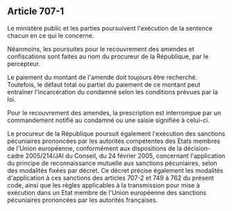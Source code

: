 Article 707-1
----
Le ministère public et les parties poursuivent l'exécution de la sentence chacun
en ce qui le concerne.

Néanmoins, les poursuites pour le recouvrement des amendes et confiscations sont
faites au nom du procureur de la République, par le percepteur.

Le paiement du montant de l'amende doit toujours être recherché. Toutefois, le
défaut total ou partiel du paiement de ce montant peut entraîner l'incarcération
du condamné selon les conditions prévues par la loi.

Pour le recouvrement des amendes, la prescription est interrompue par un
commandement notifié au condamné ou une saisie signifiée à celui-ci.

Le procureur de la République poursuit également l'exécution des sanctions
pécuniaires prononcées par les autorités compétentes des Etats membres de
l'Union européenne, conformément aux dispositions de la décision-cadre
2005/214/JAI du Conseil, du 24 février 2005, concernant l'application du
principe de reconnaissance mutuelle aux sanctions pécuniaires, selon des
modalités fixées par décret. Ce décret précise également les modalités
d'application à ces sanctions des articles 707-2 et 749 à 762 du présent code,
ainsi que les règles applicables à la transmission pour mise à exécution dans un
Etat membre de l'Union européenne des sanctions pécuniaires prononcées par les
autorités françaises.
